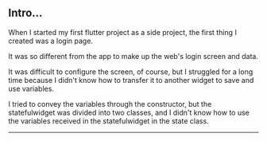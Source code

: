 ## Intro...
When I started my first flutter project as a side project, the first thing I created was a login page.

It was so different from the app to make up the web's login screen and data.

It was difficult to configure the screen, of course, but I struggled for a long time because I didn't know how to transfer it to another widget to save and use variables.

I tried to convey the variables through the constructor, but the statefulwidget was divided into two classes, and I didn't know how to use the variables received in the statefulwidget in the state class.

---
[](https://stackoverflow.com/questions/50287995/passing-data-to-statefulwidget-and-accessing-it-in-its-state-in-flutter)
